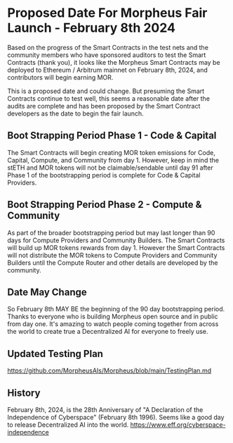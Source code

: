 # Proposed Date For Morpheus Fair Launch - February 8th 2024
Based on the progress of the Smart Contracts in the test nets and the community members who have sponsored auditors to test the Smart Contracts (thank you), it looks like the Morpheus Smart Contracts may be deployed to Ethereum / Arbitrum mainnet on February 8th, 2024, and contributors will begin earning MOR.

This is a proposed date and could change. But presuming the Smart Contracts continue to test well, this seems a reasonable date after the audits are complete and has been proposed by the Smart Contract developers as the date to begin the fair launch.

## Boot Strapping Period Phase 1 - Code & Capital
The Smart Contracts will begin creating MOR token emissions for Code, Capital, Compute, and Community from day 1. However, keep in mind the stETH and MOR tokens will not be claimable/sendable until day 91 after Phase 1 of the bootstrapping period is complete for Code & Capital Providers.

## Boot Strapping Period Phase 2 - Compute & Community
As part of the broader bootstrapping period but may last longer than 90 days for Compute Providers and Community Builders. The Smart Contracts will build up MOR tokens rewards from day 1. However the Smart Contracts will not distribute the MOR tokens to Compute Providers and Community Builders until the Compute Router and other details are developed by the community.

## Date May Change
So February 8th MAY BE the beginning of the 90 day bootstrapping period. Thanks to everyone who is building Morpheus open source and in public from day one. It's amazing to watch people coming together from across the world to create true a Decentralized AI for everyone to freely use.

## Updated Testing Plan
https://github.com/MorpheusAIs/Morpheus/blob/main/TestingPlan.md

## History
February 8th, 2024, is the 28th Anniversary of "A Declaration of the Independence of Cyberspace" (February 8th 1996). Seems like a good day to release Decentralized AI into the world.
https://www.eff.org/cyberspace-independence
